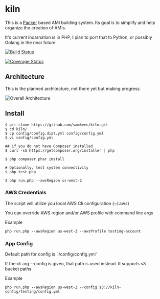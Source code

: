 # kiln

This is a [Packer](https://www.packer.io/) based AMI building system.  Its goal is to simplify and help organize the creation of AMIs.

It's current incarnation is in PHP, I plan to port that to Python, or possibly Golang in the near future.

[![Build Status](https://travis-ci.org/samkeen/kiln.svg?branch=master)](https://travis-ci.org/samkeen/kiln)

[![Coverage Status](https://coveralls.io/repos/samkeen/kiln/badge.svg?branch=master&service=github)](https://coveralls.io/github/samkeen/kiln?branch=master)

## Architecture

This is the planned architecture, not there yet but making progress.

![Overall Architecture](https://raw.githubusercontent.com/samkeen/kiln/master/docs/SeederArchitecture.png)


## Install

```
$ git clone https://github.com/samkeen/kiln.git
$ cd kiln/
$ cp config/config.dist.yml config/config.yml
$ vi config/config.yml

## if you do not have Composer installed
$ curl -sS https://getcomposer.org/installer | php

$ php composer.phar install

# Optionally, test system connectivity
$ php test.php

$ php run.php --awsRegion us-west-2

```

### AWS Credentials

The script will utilize you local AWS Cli configuration (~/.aws)

You can override AWS region and/or AWS profile with command line args

Example

```
php run.php --awsRegion us-west-2 --awsProfile testing-account
```

### App Config

Default path for config is './config/config.yml'

If the cli arg --config is given, that path is used instead.  It supports s3 bucket paths

Example

```
php run.php --awsRegion us-west-2 --config s3://kiln-config/testing/config.yml`
```
